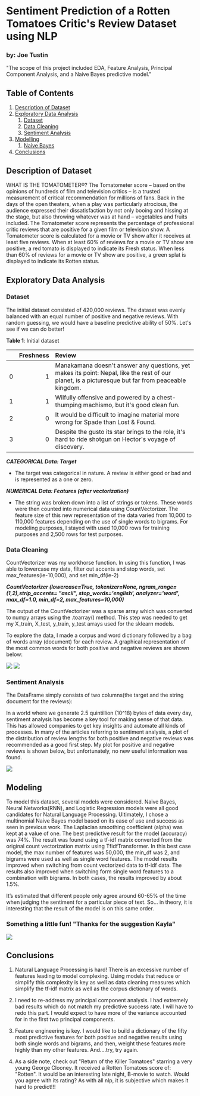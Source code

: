 # Sentiment Prediction of a Rotten Tomatoes Critic's Review Dataset using NLP

### by: Joe Tustin

"The scope of this project included EDA, Feature Analysis, Principal Component Analysis, and a Naive Bayes predictive model."

## Table of Contents
1. [Description of Dataset](#DescriptionofDataset)
2. [Exploratory Data Analysis](#eda)
    1. [Dataset](#dataset)
    2. [Data Cleaning](#cleaning)
    3. [Sentiment Analysis](#sentimentanalysis)
3. [Modelling](#model)
    1. [Naive Bayes](#naivebayes)
4. [Conclusions](#conclusions)

## Description of Dataset <a name="Description of Dataset"></a>

WHAT IS THE TOMATOMETER®?
The Tomatometer score – based on the opinions of hundreds of film and television critics – is a trusted measurement of critical recommendation for millions of fans.
Back in the days of the open theaters, when a play was particularly atrocious, the audience expressed their dissatisfaction by not only booing and hissing at the stage, but also throwing whatever was at hand – vegetables and fruits included.
The Tomatometer score represents the percentage of professional critic reviews that are positive for a given film or television show. A Tomatometer score is calculated for a movie or TV show after it receives at least five reviews.
When at least 60% of reviews for a movie or TV show are positive, a red tomato is displayed to indicate its Fresh status.
When less than 60% of reviews for a movie or TV show are positive, a green splat is displayed to indicate its Rotten status.


## Exploratory Data Analysis <a name="eda"></a>

### Dataset <a name="dataset"></a>

The initial dataset consisted of 420,000 reviews.  The dataset was evenly balanced with an equal number of positive and negative reviews.  With random guessing, we would have a baseline predictive ability of 50%.  Let's see if we can do better!

**Table 1**: Initial dataset

|    |   Freshness |   Review |
|---:|-----------:|:-----------------------|
|  0 |       1   | Manakamana doesn't answer any questions, yet makes its point: Nepal, like the rest of our planet, is a picturesque but far from peaceable kingdom.   |   
|  1 |       1   | Wilfully offensive and powered by a chest-thumping machismo, but it's good clean fun.   |
|  2 |       0   | It would be difficult to imagine material more wrong for Spade than Lost & Found.  |
|  3 |       0   | Despite the gusto its star brings to the role, it's hard to ride shotgun on Hector's voyage of discovery.   |


***CATEGORICAL Data: Target***
- The target was categorical in nature.  A review is either good or bad and is represented as a one or zero.


***NUMERICAL Data: Features (after vectorization)***
- The string was broken down into a list of strings or tokens.  These words were then counted into numerical data using CountVectorizer.  The feature size of this new representation of the data varied from 10,000 to 110,000 features depending on the use of single words to bigrams.  For modeling purposes, I stayed with used 10,000 rows for training purposes and 2,500 rows for test purposes.

### Data Cleaning <a name="cleaning"></a>

CountVectorizer was my workhorse function.  In using this function, I was able to lowercase my data, filter out accents and stop words, set max_features(ie-10,000), and set min_df(ie-2)

***CountVectorizer  (lowercase=True, tokenizer=None, ngram_range=(1,2),strip_accents= "ascii", stop_words='english',
                             analyzer='word', max_df=1.0, min_df=2,
                             max_features=10,000)***

The output of the CountVectorizer was a sparse array which was converted to numpy arrays using  the .toarray() method.  This step was needed to get my X_train, X_test, y_train, y_test arrays used for the sklearn models.


To explore the data, I made a corpus  and word dictionary followed by a bag of words array (document) for each review.  A graphical representation of the most common words for both positive and negative reviews are shown below:

![](images/most_common_words_pos.png)
![](images/most_common_words_neg.png)

### Sentiment Analysis <a name="sentimentanalysis"></a>
The DataFrame simply consists of two columns(the target and the string document for the reviews):


In a world where we generate 2.5 quintillion (10^18) bytes of data every day, sentiment analysis has become a key tool for making sense of that data. This has allowed companies to get key insights and automate all kinds of processes. In many of the articles referring to sentiment analysis, a plot of the distribution of review lengths for both positive and negative reviews was recommended as a good first step.  My plot for positive and negative reviews is shown below, but unfortunately, no new useful information was found.

![](images/word_count_dist.png)


## Modeling <a name="model"></a>
To model this dataset, several models were considered.  Naive Bayes, Neural Networks(RNN), and Logistic Regression models were all good candidates for Natural Language Processing.  Ultimately, I chose a multinomial Naive Bayes model based on its ease of use and success as seen in previous work.  The Laplacian smoothing coefficient (alpha) was kept at a value of one.  The best predictive result for the model (accuracy) was 74%.  The result was found using a tf-idf matrix converted from the original count vectorization matrix using TfidfTransformer. In this best case model, the max number of features was 50,000, the min_df was 2, and bigrams were used as well as single word features.  The model results improved when switching from count vectorized data to tf-idf data.  The results also improved when switching form single word features to a combination with bigrams.  In both cases, the results improved by about 1.5%.  


It’s estimated that different people only agree around 60-65% of the time when judging the sentiment for a particular piece of text.  So... in theory, it is interesting that the result of the model is on this same order.

### Something a little fun! "Thanks for the suggestion Kayla"


![](images/word_cloud.png)







## Conclusions <a name="conclusions"></a>

1. Natural Language Processing is hard!  There is an excessive number of features leading to model complexing.  Using models that reduce or simplify this complexity is key as well as data cleaning measures which simplify the tf-idf matrix as well as the corpus dictionary of words.

2.  I need to re-address my principal component analysis.  I had extremely bad results which do not match my predictive success rate.  I will have to redo this part.  I would expect to have more of the variance accounted for in the first two principal components.  

3. Feature engineering is key.  I would like to build a dictionary of the fifty most predictive features for both positive and negative results using both single words and bigrams, and then, weight these features more highly than my other features.  And....try, try again.

2. As a side note, check out "Return of the Killer Tomatoes" starring a very young George Clooney.  It received a Rotten Tomatoes score of: "Rotten".  It would be an interesting late night, B-movie to watch.  Would you agree with its rating?  As with all nlp, it is subjective which makes it hard to predict!!!
